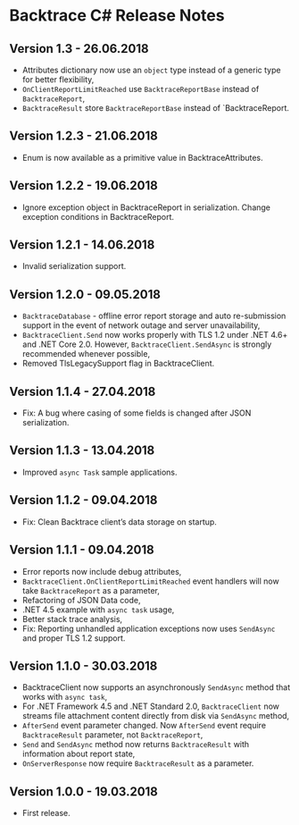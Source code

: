 ﻿# Backtrace C# Release Notes

## Version 1.3 - 26.06.2018
- Attributes dictionary now use an `object` type instead of a generic type for better flexibility,
- `OnClientReportLimitReached` use `BacktraceReportBase` instead of `BacktraceReport`,
- `BacktraceResult` store `BacktraceReportBase` instead of `BacktraceReport. 

## Version 1.2.3 - 21.06.2018
- Enum is now available as a primitive value in BacktraceAttributes.

## Version 1.2.2 - 19.06.2018
- Ignore exception object in BacktraceReport in serialization. Change exception conditions in BacktraceReport.

## Version 1.2.1 - 14.06.2018
- Invalid serialization support.

## Version 1.2.0 - 09.05.2018
- `BacktraceDatabase` - offline error report storage and auto re-submission support in the event of network outage and server unavailability,
- `BacktraceClient.Send` now works properly with TLS 1.2 under .NET 4.6+ and .NET Core 2.0. However, `BacktraceClient.SendAsync` is strongly recommended whenever possible,
- Removed TlsLegacySupport flag in BacktraceClient.

## Version 1.1.4 - 27.04.2018
- Fix: A bug where casing of some fields is changed after JSON serialization.

## Version 1.1.3 - 13.04.2018
- Improved `async Task` sample applications.

## Version 1.1.2 - 09.04.2018
- Fix: Clean Backtrace client’s data storage on startup.

## Version 1.1.1 - 09.04.2018
- Error reports now include debug attributes,
- `BacktraceClient.OnClientReportLimitReached` event handlers will now take `BacktraceReport` as a parameter,
- Refactoring of JSON Data code,
- .NET 4.5 example with `async task` usage,
- Better stack trace analysis,
- Fix: Reporting unhandled application exceptions now uses `SendAsync` and proper TLS 1.2 support.


## Version 1.1.0 - 30.03.2018
- BacktraceClient now supports an asynchronously `SendAsync` method that works with `async task`,
- For .NET Framework 4.5 and .NET Standard 2.0, `BacktraceClient` now streams file attachment content directly from disk via `SendAsync` method,
- `AfterSend` event parameter changed. Now `AfterSend` event require `BacktraceResult` parameter, not `BacktraceReport`,
- `Send` and `SendAsync` method now returns `BacktraceResult` with information about report state,
- `OnServerResponse` now require `BacktraceResult` as a parameter. 

## Version 1.0.0 - 19.03.2018
- First release.